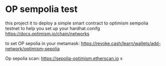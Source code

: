 # OP sempolia test

this project it to deploy a simple smart contract to optimism sempolia testnet
to help you set up your hardhat.conifg
	https://docs.optimism.io/chain/networks

to set OP sepolia in your metamask:
	https://revoke.cash/learn/wallets/add-network/optimism-sepolia


Op sepolia scan:
	https://sepolia-optimism.etherscan.io
 x